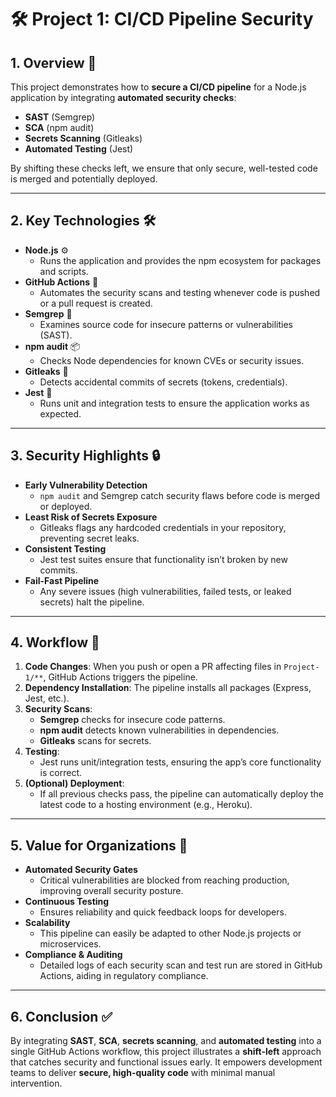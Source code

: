 # 🛠️ Project 1: CI/CD Pipeline Security

## 1. Overview 🚀
This project demonstrates how to **secure a CI/CD pipeline** for a Node.js application by integrating **automated security checks**:
- **SAST** (Semgrep)
- **SCA** (npm audit)
- **Secrets Scanning** (Gitleaks)
- **Automated Testing** (Jest)

By shifting these checks left, we ensure that only secure, well-tested code is merged and potentially deployed.

---

## 2. Key Technologies 🛠
- **Node.js** ⚙️  
  - Runs the application and provides the npm ecosystem for packages and scripts.
- **GitHub Actions** 🤖  
  - Automates the security scans and testing whenever code is pushed or a pull request is created.
- **Semgrep** 🔎  
  - Examines source code for insecure patterns or vulnerabilities (SAST).
- **npm audit** 📦  
  - Checks Node dependencies for known CVEs or security issues.
- **Gitleaks** 🔐  
  - Detects accidental commits of secrets (tokens, credentials).
- **Jest** 🧪  
  - Runs unit and integration tests to ensure the application works as expected.

---

## 3. Security Highlights 🔒
- **Early Vulnerability Detection**  
  - `npm audit` and Semgrep catch security flaws before code is merged or deployed.
- **Least Risk of Secrets Exposure**  
  - Gitleaks flags any hardcoded credentials in your repository, preventing secret leaks.
- **Consistent Testing**  
  - Jest test suites ensure that functionality isn’t broken by new commits.
- **Fail-Fast Pipeline**  
  - Any severe issues (high vulnerabilities, failed tests, or leaked secrets) halt the pipeline.

---

## 4. Workflow 🔄
1. **Code Changes**: When you push or open a PR affecting files in `Project-1/**`, GitHub Actions triggers the pipeline.
2. **Dependency Installation**: The pipeline installs all packages (Express, Jest, etc.).
3. **Security Scans**:
   - **Semgrep** checks for insecure code patterns.
   - **npm audit** detects known vulnerabilities in dependencies.
   - **Gitleaks** scans for secrets.
4. **Testing**:
   - Jest runs unit/integration tests, ensuring the app’s core functionality is correct.
5. **(Optional) Deployment**:
   - If all previous checks pass, the pipeline can automatically deploy the latest code to a hosting environment (e.g., Heroku).

---

## 5. Value for Organizations 💼
- **Automated Security Gates**  
  - Critical vulnerabilities are blocked from reaching production, improving overall security posture.
- **Continuous Testing**  
  - Ensures reliability and quick feedback loops for developers.
- **Scalability**  
  - This pipeline can easily be adapted to other Node.js projects or microservices.
- **Compliance & Auditing**  
  - Detailed logs of each security scan and test run are stored in GitHub Actions, aiding in regulatory compliance.

---

## 6. Conclusion ✅
By integrating **SAST**, **SCA**, **secrets scanning**, and **automated testing** into a single GitHub Actions workflow, this project illustrates a **shift-left** approach that catches security and functional issues early. It empowers development teams to deliver **secure, high-quality code** with minimal manual intervention.
